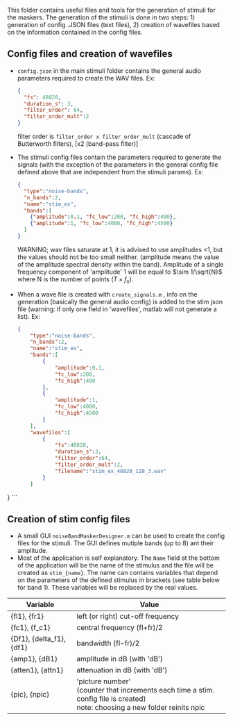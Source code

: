 This folder contains useful files and tools for the generation of stimuli for the maskers. The generation of the stimuli is done in two steps: 1) generation of config .JSON files (text files), 2) creation of wavefiles based on the information contained in the config files. 

Config files and creation of wavefiles
-------------------

* `config.json`  in the main stimuli folder contains the general audio parameters required to create the WAV files. Ex:

    ```json 
    {
      "fs": 48828,
      "duration_s": 3,
      "filter_order": 64,
      "filter_order_mult":2
    }
    ```

    filter order is `filter_order x filter_order_mult` (cascade of Butterworth filters),  [x2 (band-pass filter)]

* The stimuli config files contain the parameters required to generate the signals (with the exception of the parameters in the general config file defined above that are independent from the stimuli params). Ex: 

    ```json
    {
      "type":"noise-bands",
      "n_bands":2,
      "name":"stim_ex",
      "bands":[
        {"amplitude":0.1, "fc_low":200, "fc_high":400},
        {"amplitude":1, "fc_low":4000, "fc_high":4500}
      ]
    }
    ```

    WARNING; wav files saturate at 1, it is advised to use amplitudes <1, but the values should not be too small neither. (amplitude means the value of the amplitude spectral density within the band). Amplitude of a single frequency component of 'amplitude' 1 will be equal to $\sim 1/\sqrt{N}$ where N is the number of points ($T \times f_s$).

* When a wave file is created with `create_signals.m` , info on the generation (basically the general audio config) is added to the stim json file (warning: if only one field in 'wavefiles', matlab will not generate a list).  Ex: 

    ```json
    {
        "type":"noise-bands",
        "n_bands":2, 
        "name":"stim_ex",
        "bands":[
            {
                "amplitude":0.1, 
                "fc_low":200, 
                "fc_high":400
            }, 
            {
                "amplitude":1, 
                "fc_low":4000, 
                "fc_high":4500
            }
        ], 
        "wavefiles":[
            {
                "fs":48828, 
                "duration_s":3, 
                "filter_order":64, 
                "filter_order_mult":2, 
                "filename":"stim_ex_48828_128_3.wav"
            }
        ]
}
    ```
    
    

Creation of stim config files
----------------------------------------

- A small GUI `noiseBandMaskerDesigner.m` can be used to create the config files for the stimuli. The GUI defines mutiple bands (up to 8) ant their amplitude.
- Most of the application is self explanatory. The `Name` field at the bottom of the application will be the name of the stimulus and the file will be created as `stim_{name}`. The name can contains variables that depend on the parameters of the defined stimulus in brackets (see table below for band 1). These variables will be replaced by the real values.

| Variable                 | Value                                                        |
| ------------------------ | ------------------------------------------------------------ |
| {fl1}, {fr1}             | left (or right) cut-off frequency                            |
| {fc1}, {f_c1}            | central frequency (fl+fr)/2                                  |
| {Df1}, {delta_f1}, {df1} | bandwidth  (fl-fr)/2                                         |
| {amp1}, {dB1}            | amplitude in dB (with 'dB')                                  |
| {atten1}, {attn1}        | attenuation in dB  (with 'dB')                               |
| {pic}, {npic}            | 'picture number'  <br />(counter that increments each time a stim. config file is created)  <br />note: choosing a new folder reinits npic |

